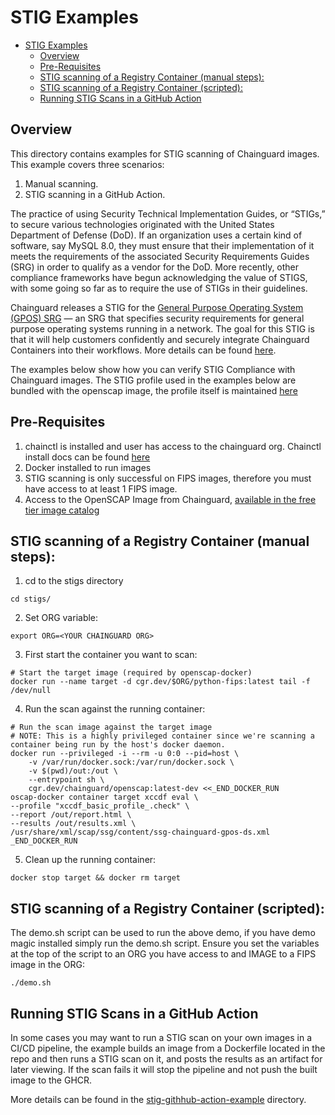 # STIG Examples
- [STIG Examples](#stig-examples)
  - [Overview](#overview)
  - [Pre-Requisites](#pre-requisites)
  - [STIG scanning of a Registry Container (manual steps):](#stig-scanning-of-a-registry-container-manual-steps)
  - [STIG scanning of a Registry Container (scripted):](#stig-scanning-of-a-registry-container-scripted)
  - [Running STIG Scans in a GitHub Action](#running-stig-scans-in-a-github-action)

## Overview
This directory contains examples for STIG scanning of Chainguard images.  This example covers three scenarios:
1. Manual scanning.
2. STIG scanning in a GitHub Action.

The practice of using Security Technical Implementation Guides, or “STIGs,” to secure various technologies originated with the United States Department of Defense (DoD). If an organization uses a certain kind of software, say MySQL 8.0, they must ensure that their implementation of it meets the requirements of the associated Security Requirements Guides (SRG) in order to qualify as a vendor for the DoD. More recently, other compliance frameworks have begun acknowledging the value of STIGS, with some going so far as to require the use of STIGs in their guidelines.

Chainguard releases a STIG for the [General Purpose Operating System (GPOS) SRG](https://stigviewer.com/stigs/general_purpose_operating_system_security_requirements_guide) — an SRG that specifies security requirements for general purpose operating systems running in a network. The goal for this STIG is that it will help customers confidently and securely integrate Chainguard Containers into their workflows. More details can be found [here](https://edu.chainguard.dev/chainguard/chainguard-images/features/image-stigs/).

The examples below show how you can verify STIG Compliance with Chainguard images. The STIG profile used in the examples below are bundled with the openscap image, the profile itself is maintained [here](https://github.com/chainguard-dev/stigs/tree/main/gpos/xml/scap/ssg/content)


## Pre-Requisites
1. chainctl is installed and user has access to the chainguard org. Chainctl install docs can be found [here](https://edu.chainguard.dev/chainguard/chainctl-usage/how-to-install-chainctl/)
2. Docker installed to run images
3. STIG scanning is only successful on FIPS images, therefore you must have access to at least 1 FIPS image.
4. Access to the OpenSCAP Image from Chainguard, [available in the free tier image catalog](https://images.chainguard.dev/directory/image/openscap/versions)


## STIG scanning of a Registry Container (manual steps):

1. cd to the stigs directory
```
cd stigs/
```

2. Set ORG variable:

```
export ORG=<YOUR CHAINGUARD ORG>
```

3. First start the container you want to scan: 

```
# Start the target image (required by openscap-docker)
docker run --name target -d cgr.dev/$ORG/python-fips:latest tail -f /dev/null
```

4. Run the scan against the running container:
```
# Run the scan image against the target image
# NOTE: This is a highly privileged container since we're scanning a container being run by the host's docker daemon.
docker run --privileged -i --rm -u 0:0 --pid=host \
    -v /var/run/docker.sock:/var/run/docker.sock \
    -v $(pwd)/out:/out \
    --entrypoint sh \
    cgr.dev/chainguard/openscap:latest-dev <<_END_DOCKER_RUN
oscap-docker container target xccdf eval \
--profile "xccdf_basic_profile_.check" \
--report /out/report.html \
--results /out/results.xml \
/usr/share/xml/scap/ssg/content/ssg-chainguard-gpos-ds.xml
_END_DOCKER_RUN
```

5. Clean up the running container:
```
docker stop target && docker rm target
```
## STIG scanning of a Registry Container (scripted):
The demo.sh script can be used to run the above demo, if you have demo magic installed simply run the demo.sh script. Ensure you set the variables at the top of the script to an ORG you have access to and IMAGE to a FIPS image in the ORG:

```
./demo.sh
```

## Running STIG Scans in a GitHub Action
In some cases you may want to run a STIG scan on your own images in a CI/CD pipeline, the example builds an image from a Dockerfile located in the repo and then runs a STIG scan on it, and posts the results as an artifact for later viewing.  If the scan fails it will stop the pipeline and not push the built image to the GHCR.

More details can be found in the [stig-githhub-action-example](stig-github-action-example/README.md) directory.


